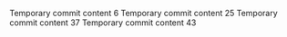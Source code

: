 Temporary commit content 6
Temporary commit content 25
Temporary commit content 37
Temporary commit content 43
